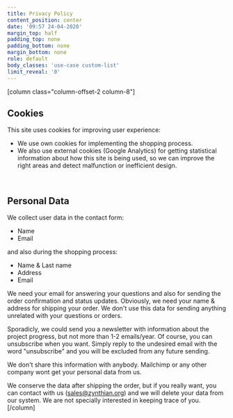 ```yaml
---
title: Privacy Policy
content_position: center
date: '09:57 24-04-2020'
margin_top: half
padding_top: none
padding_bottom: none
margin_bottom: none
role: default
body_classes: 'use-case custom-list'
limit_reveal: '0'
---
```


[column class="column-offset-2 column-8"]
## Cookies
This site uses cookies for improving user experience:

+ We use own cookies for implementing the shopping process.
+ We also use external cookies (Google Analytics) for getting statistical information about how this site is being used, so we can improve the right areas and detect malfunction or inefficient design.
<br>

## Personal Data
We collect user data in the contact form:

+ Name
+ Email

and also during the shopping process:

+ Name & Last name
+ Address
+ Email

We need your email for answering your questions and also for sending the order confirmation and status updates. Obviously, we need your name & address for shipping your order. We don't use this data for sending anything unrelated with your questions or orders. 

Sporadicly, we could send you a newsletter with information about the project progress, but not more than 1-2 emails/year. Of course, you can unsubscribe when you want. Simply reply to the undesired email with the word "unsubscribe" and you will be excluded from any future sending.

We don't share this information with anybody. Mailchimp or any other company wont get your personal data from us.

We conserve the data after shipping the order, but if you really want, you can contact with us (sales@zynthian.org) and we will delete your data from our system. We are not specially interested in keeping trace of you.
[/column]

